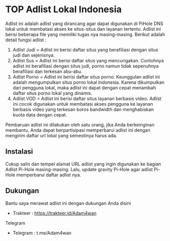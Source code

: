 # TOP Adlist Lokal Indonesia

Adlist ini adalah adlist yang dirancang agar dapat digunakan di PiHole DNS lokal untuk membatasi akses ke situs-situs dan layanan tertentu. Adlist ini berisi beberapa file yang memiliki tugas nya masing-masing. Berikut adalah detail fungsi adlist :

1. Adlist Judi = Adlist ini berisi daftar situs yang berafiliasi dengan situs judi dan sejenisnya.
2. Adlist Sus =  Adlist ini berisi daftar situs yang mencurigakan. Contohnya adlist ini berafiliasi dengan situs judi, porno namun tidak sepenuhnya berafiliasi dan terkesan abu-abu.
3. Adlist Porno = Adlist ini berisi daftar situs porno. Keunggulan adlist ini adalah mengumpulkan situs porno lokal Indonesia. Karena dikumpulkan dari pengguna lokal, maka adlist ini dapat dengan cepat menambah daftar situs porno lokal yang dinamis.
4. Adlist VOD = Adlist ini berisi daftar situs layanan berbasis video. Adlist ini cocok digunakan untuk membatasi akses pengguna ke layanan berbasis video yang terkesan boros bandwidth dan menghabiskan kuota data dengan cepat.

Pembaruan adlist ini dilakukan oleh satu orang, jika Anda berkeinginan membantu, Anda dapat berpartisipasi memperbarui adlist ini dengan mengirim daftar url lokal yang semestinya harus ada.

## Instalasi

Cukup salin dan tempel alamat URL adlist yang ingin digunakan ke bagian Adlist Pi-Hole masing-masing. Lalu, update gravity Pi-Hole agar adlist Pi-Hole memperbarui daftar adlist nya.

## Dukungan

Bantu saya merawat adlist ini dengan dukungan Anda disini
- Trakteer : https://trakteer.id/Adam4wan

Telegram
- Telegram : t.me/Adam4wan
